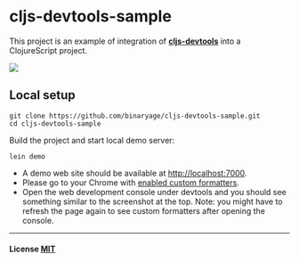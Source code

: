 # cljs-devtools-sample

This project is an example of integration of [**cljs-devtools**](https://github.com/binaryage/cljs-devtools) into a ClojureScript project.

![](https://dl.dropboxusercontent.com/u/559047/cljs-devtools-sample-full.png)

## Local setup

    git clone https://github.com/binaryage/cljs-devtools-sample.git
    cd cljs-devtools-sample

Build the project and start local demo server:

    lein demo

  * A demo web site should be available at [http://localhost:7000](http://localhost:7000).
  * Please go to your Chrome with [enabled custom formatters](https://github.com/binaryage/cljs-devtools).
  * Open the web development console under devtools and you should see something similar to the screenshot at the top.
    Note: you might have to refresh the page again to see custom formatters after opening the console.

---

#### License [MIT](https://raw.githubusercontent.com/binaryage/cljs-devtools-sample/master/LICENSE.txt)

